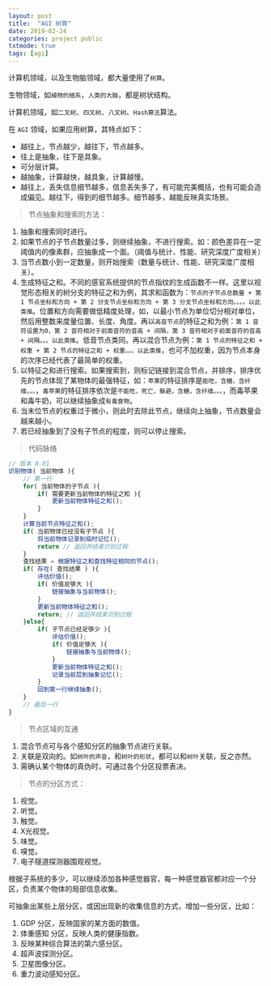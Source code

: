 ```yaml
---
layout: post
title:  "AGI 树算"
date: 2019-02-24
categories: project public
txtmode: true
tags: [agi]
---
```


计算机领域，以及生物脑领域，都大量使用了`树算`。

生物领域，如`植物的根系`，`人类的大脑`，都是树状结构。

计算机领域，如`二叉树`、`四叉树`、`八叉树`、`Hash算法`算法。

在 `AGI` 领域，如果应用树算，其特点如下：

* 越往上，节点越少，越往下，节点越多。
* 往上是抽象，往下是具象。
* 可分层计算。
* 越抽象，计算越快，越具象，计算越慢。
* 越往上，丢失信息细节越多，信息丢失多了，有可能完美概括，也有可能会造成偏见。越往下，得到的细节越多。细节越多，越能反映真实场景。

> 节点抽象和搜索的方法：

1. 抽象和搜索同时进行。
2. 如果节点的子节点数量过多，则继续抽象，不进行搜索。如：颜色差异在一定阈值内的像素群，应抽象成一个面。（阈值与统计、性能、研究深度广度相关）
3. 当节点数小到一定数量，则开始搜索（数量与统计、性能、研究深度广度相关）。
4. 生成特征之和。不同的感官系统提供的节点指纹的生成函数不一样。这里以视觉形态相关的树分支的特征之和为例，其求和函数为：`节点的子节点总数量 + 第 1 节点坐标和方向 + 第 2 分支节点坐标和方向 + 第 3 分支节点坐标和方向。。。。以此类推`。位置和方向需要做低精度处理，如，以最小节点为单位切分相对单位，然后用整数来度量位置、长度、角度。再以`高音节点`的特征之和为例：`第 1 音符设置为0，第 2 音符相对于前面音符的音高 + 间隔，第 3 音符相对于前面音符的音高 + 间隔。。。以此类推`。低音节点类同。再以混合节点为例：`第 1 节点的特征之和 + 权重 + 第 2 节点的特征之和 + 权重。。。以此类推`，也可不加权重，因为节点本身的次序已经代表了最简单的权重。
5. 以特征之和进行搜索。如果搜索到，则标记链接到混合节点，并排序，排序优先的节点体现了某物体的最强特征，如：`苹果`的特征排序是`能吃，含糖，含纤维。。。`，`毒苹果`的特征排序依次是`不能吃，死亡，躲避，含糖，含纤维。。。`，而毒苹果和毒牛奶，可以继续抽象成`有毒食物`。
6. 当末位节点的权重过于微小，则此时去除此节点，继续向上抽象，节点数量会越来越小。
7. 若已经抽象到了没有子节点的程度，则可以停止搜索。

> 代码脉络

```js
// 版本 0.01
识别物体( 当前物体 ){
    // 第一行
    for( 当前物体的子节点 ){
        if( 需要更新当前物体的特征之和 ){
            更新当前物体特征之和();
        }
    }
    计算当前节点特征之和();
    if( 当前物体已经没有子节点 ){
        将当前物体记录到临时记忆();
        return // 返回并结束识别过程
    }
    查找结果 = 根据特征之和查找特征相同的节点();
    if( 存在( 查找结果 ) ){
        评估价值();
        if( 价值足够大 ){
            链接抽象与当前物体();
        }
        更新当前物体特征之和();
        return; // 返回并结束识别过程
    }else{
        if( 子节点已经足够少 ){
            评估价值();
            if( 价值足够大 ){
                链接抽象与当前物体();
            }
            更新当前物体特征之和();
            记录当前层到抽象记忆();
        }
        回到第一行继续抽象();
    }
    // 最后一行
}

```

> 节点区域的互通

1. 混合节点可与各个感知分区的抽象节点进行关联。
2. 关联是双向的。如`树叶的声音`，和`树叶的形状`，都可以和`树叶`关联，反之亦然。
3. 需确认某个物体的真伪时，可通过各个分区投票表决。

> 节点的分区方式：

1. 视觉。
2. 听觉。
3. 触觉。
4. X光视觉。
5. 味觉。
6. 嗅觉。
7. 电子隧道探测器围观视觉。

根据子系统的多少，可以继续添加各种感觉器官，每一种感觉器官都对应一个分区，负责某个物体的局部信息收集。

可抽象出某些上层分区，或因出现新的收集信息的方式，增加一些分区，比如：

1. GDP 分区，反映国家的某方面的数值。
2. 体重感知 分区，反映人类的健康指数。
3. 反映某种综合算法的第六感分区。
4. 超声波探测分区。
5. 卫星图像分区。
6. 重力波动感知分区。